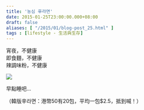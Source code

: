```yaml
---
title: '농심 辛라면'
date: 2015-01-25T23:00:00.000+08:00
draft: false
aliases: [ "/2015/01/blog-post_25.html" ]
tags : [lifestyle - 生活與生存]
---
```


宵夜，不健康  
即食麵，不健康  
辣調味粉，不健康  

![](/images/shinramyun.jpg)

早點睡吧...  
  
（韓版辛라면：港幣50有20包，平均一包$2.5，抵到喊！）
